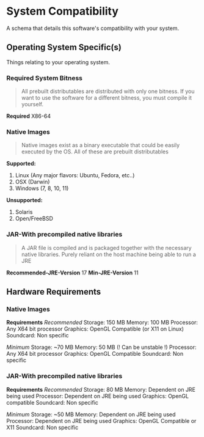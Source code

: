# <strong>System Compatibility</strong>

A schema that details this software's compatibility with your system.

## Operating System Specific(s)
Things relating to your operating system.

### Required System Bitness
> All prebuilt distributables are distributed with only one bitness. If you want to use the software
> for a different bitness, you must compile it yourself.

**Required** X86-64

### Native Images
> Native images exist as a binary executable that could be easily executed by the OS. All of these 
> are prebuilt distributables

**Supported:**

1. Linux (Any major flavors: Ubuntu, Fedora, etc..)
2. OSX (Darwin)
3. Windows (7, 8, 10, 11)

**Unsupported:**
1. Solaris
2. Open/FreeBSD

### JAR-With precompiled native libraries
> A JAR file is compiled and is packaged together with the necessary native libraries. Purely reliant on
> the host machine being able to run a JRE

**Recommended-JRE-Version** 17
**Min-JRE-Version** 11

## Hardware Requirements

### Native Images

**Requirements**
*Recommended*
Storage: 150 MB
Memory: 100 MB
Processor: Any X64 bit processor
Graphics: OpenGL Compatible (or X11 on Linux)
Soundcard: Non specific

*Minimum*
Storage: ~70 MB
Memory: 50 MB (! Can be unstable !)
Processor: Any X64 bit processor
Graphics: OpenGL Compatible 
Soundcard: Non specific

### JAR-With precompiled native libraries

**Requirements**
*Recommended*
Storage: 80 MB
Memory: Dependent on JRE being used
Processor: Dependent on JRE being used
Graphics: OpenGL compatible
Soundcard: Non specific

*Minimum*
Storage: ~50 MB
Memory: Dependent on JRE being used
Processor: Dependent on JRE being used
Graphics: OpenGL Compatible or X11
Soundcard: Non specific
